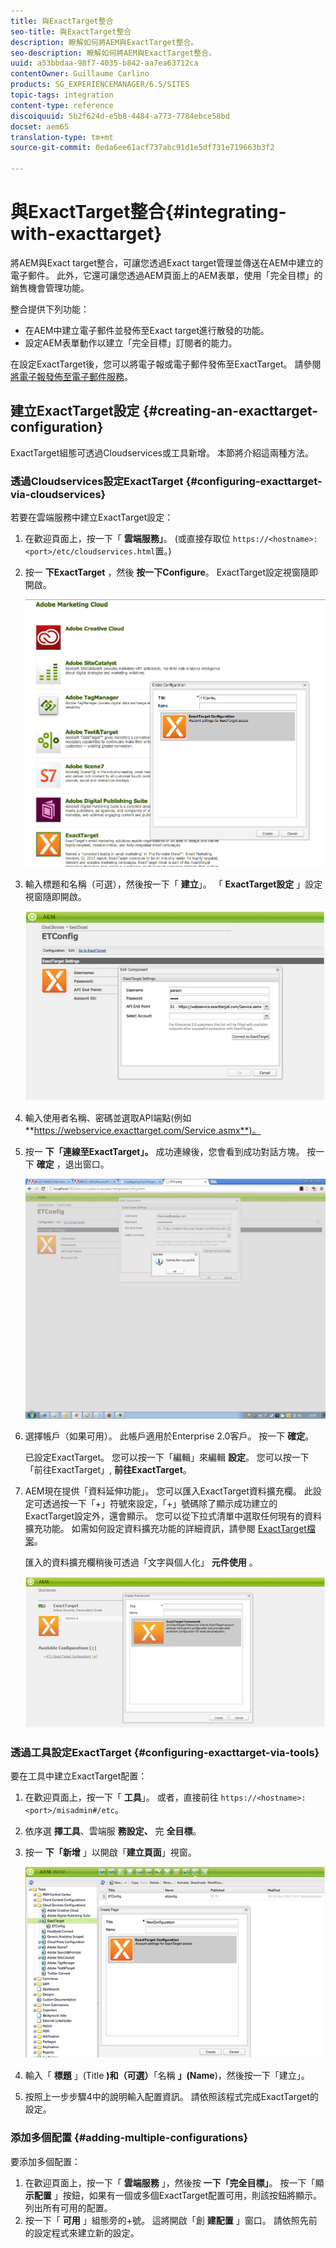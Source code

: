 ```yaml
---
title: 與ExactTarget整合
seo-title: 與ExactTarget整合
description: 瞭解如何將AEM與ExactTarget整合。
seo-description: 瞭解如何將AEM與ExactTarget整合。
uuid: a53bbdaa-98f7-4035-b842-aa7ea63712ca
contentOwner: Guillaume Carlino
products: SG_EXPERIENCEMANAGER/6.5/SITES
topic-tags: integration
content-type: reference
discoiquuid: 5b2f624d-e5b8-4484-a773-7784ebce58bd
docset: aem65
translation-type: tm+mt
source-git-commit: 0eda6ee61acf737abc91d1e5df731e719663b3f2

---
```



# 與ExactTarget整合{#integrating-with-exacttarget}

將AEM與Exact target整合，可讓您透過Exact target管理並傳送在AEM中建立的電子郵件。 此外，它還可讓您透過AEM頁面上的AEM表單，使用「完全目標」的銷售機會管理功能。

整合提供下列功能：

* 在AEM中建立電子郵件並發佈至Exact target進行散發的功能。
* 設定AEM表單動作以建立「完全目標」訂閱者的能力。

在設定ExactTarget後，您可以將電子報或電子郵件發佈至ExactTarget。 請參閱 [將電子報發佈至電子郵件服務](/help/sites-authoring/personalization.md)。

## 建立ExactTarget設定 {#creating-an-exacttarget-configuration}

ExactTarget組態可透過Cloudservices或工具新增。 本節將介紹這兩種方法。

### 透過Cloudservices設定ExactTarget {#configuring-exacttarget-via-cloudservices}

若要在雲端服務中建立ExactTarget設定：

1. 在歡迎頁面上，按一下「 **雲端服務」**。 (或直接存取位 `https://<hostname>:<port>/etc/cloudservices.html`置。)
1. 按一 **下ExactTarget** ，然後 **按一下Configure**。 ExactTarget設定視窗隨即開啟。

   ![chlimage_1-19](assets/chlimage_1-19.png)

1. 輸入標題和名稱（可選），然後按一下「 **建立**」。 「 **ExactTarget設定** 」設定視窗隨即開啟。

   ![chlimage_1](assets/chlimage_1.jpeg)

1. 輸入使用者名稱、密碼並選取API端點(例如 **https://webservice.exacttarget.com/Service.asmx**)。
1. 按一 **下「連線至ExactTarget」。** 成功連線後，您會看到成功對話方塊。 按一下 **確定** ，退出窗口。

   ![chlimage_1-1](assets/chlimage_1-1.jpeg)

1. 選擇帳戶（如果可用）。 此帳戶適用於Enterprise 2.0客戶。 按一下 **確定**。

   已設定ExactTarget。 您可以按一下「編輯」來編輯 **設定**。 您可以按一下「前往ExactTarget」, **前往ExactTarget**。

1. AEM現在提供「資料延伸功能」。 您可以匯入ExactTarget資料擴充欄。 此設定可透過按一下「+」符號來設定，「+」號碼除了顯示成功建立的ExactTarget設定外，還會顯示。 您可以從下拉式清單中選取任何現有的資料擴充功能。 如需如何設定資料擴充功能的詳細資訊，請參閱 [ExactTarget檔案](https://help.exacttarget.com/en/documentation/exacttarget/subscribers/data_extensions_and_data_relationships)。

   匯入的資料擴充欄稍後可透過「文字與個人化」 **元件使用** 。

   ![chlimage_1-2](assets/chlimage_1-2.jpeg)

### 透過工具設定ExactTarget {#configuring-exacttarget-via-tools}

要在工具中建立ExactTarget配置：

1. 在歡迎頁面上，按一下「 **工具**」。 或者，直接前往 `https://<hostname>:<port>/misadmin#/etc`。
1. 依序選 **擇工具**、雲端服 **務設定、** 完 **全目標**。
1. 按一 **下「新增** 」以開啟「**建立頁面**」視窗。

   ![chlimage_1-34](assets/chlimage_1-3.jpeg)

1. 輸入「 **標題** 」(Title **)和（可選）**「名稱 **」(Name**)，然後按一下「建立」。
1. 按照上一步步驟4中的說明輸入配置資訊。 請依照該程式完成ExactTarget的設定。

### 添加多個配置 {#adding-multiple-configurations}

要添加多個配置：

1. 在歡迎頁面上，按一下「 **雲端服務** 」，然後按 **一下「完全目標」**。 按一下「顯 **示配置** 」按鈕，如果有一個或多個ExactTarget配置可用，則該按鈕將顯示。 列出所有可用的配置。
1. 按一下「 **可用** 」組態旁的+號。 這將開啟「創 **建配置** 」窗口。 請依照先前的設定程式來建立新的設定。